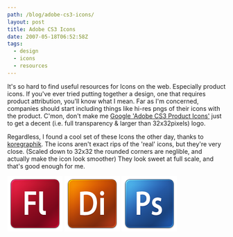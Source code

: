 ```yaml
---
path: /blog/adobe-cs3-icons/
layout: post
title: Adobe CS3 Icons
date: 2007-05-18T06:52:58Z
tags:
  - design
  - icons
  - resources
---
```


It's so hard to find useful resources for Icons on the web. Especially product icons. If you've ever tried putting together a design, one that requires product attribution, you'll know what I mean. Far as I'm concerned, companies should start including things like hi-res pngs of their icons with the product. C'mon, don't make me [Google 'Adobe CS3 Product Icons'](http://www.google.co.uk/search?hl=en&q=adobe+cs3+product+icons&btnG=Google+Search&meta= "Google 'Adobe CS3 Product Icons' in a new window") just to get a decent (i.e. full transparency & larger than 32x32pixels) logo.

Regardless, I found a cool set of these Icons the other day, thanks to [koregraphik](http://www.koregraphik.com/downloads/adobe-cs3/ 'Open koregraphik in a new window'). The icons aren't exact rips of the 'real' icons, but they're very close. (Scaled down to 32x32 the rounded corners are neglible, and actually make the icon look smoother) They look sweet at full scale, and that's good enough for me.

![Adobe Flash CS3 Icon](adobe-flash-9.png) ![Adobe Director CS3 Icon](adobe-director-11.png) ![Adobe Photoshop CS3 Icon](adobe-photoshop-cs3.png)

